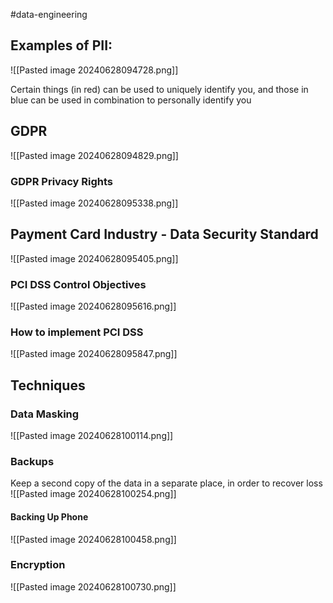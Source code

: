 #data-engineering 

## Examples of PII:



![[Pasted image 20240628094728.png]]

Certain things (in red) can be used to uniquely identify you, and those in blue can be used in combination to personally identify you

## GDPR

![[Pasted image 20240628094829.png]]


### GDPR Privacy Rights

![[Pasted image 20240628095338.png]]

## Payment Card Industry - Data Security Standard

![[Pasted image 20240628095405.png]]

### PCI DSS Control Objectives

![[Pasted image 20240628095616.png]]

### How to implement PCI DSS
![[Pasted image 20240628095847.png]]


## Techniques

### Data Masking
![[Pasted image 20240628100114.png]]

### Backups

Keep a second copy of the data in a separate place, in order to recover loss
![[Pasted image 20240628100254.png]]


#### Backing Up Phone
![[Pasted image 20240628100458.png]]

### Encryption
![[Pasted image 20240628100730.png]]